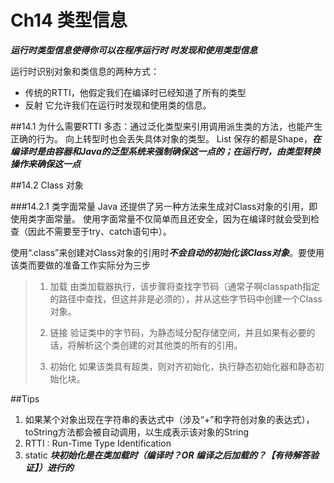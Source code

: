 # Ch14 类型信息
***运行时类型信息使得你可以在程序运行时
时发现和使用类型信息***

运行时识别对象和类信息的两种方式：

- 传统的RTTI，他假定我们在编译时已经知道了所有的类型
- 反射 它允许我们在运行时发现和使用类的信息。

##14.1 为什么需要RTTI
多态：通过泛化类型来引用调用派生类的方法，也能产生正确的行为。
向上转型时也会丢失具体对象的类型。
List<Shape> 保存的都是Shape，***在编译时是由容器和Java的泛型系统来强制确保这一点的；在运行时，由类型转换操作来确保这一点***

##14.2 Class 对象

###14.2.1 类字面常量
Java 还提供了另一种方法来生成对Class对象的引用，即使用类字面常量。
使用字面常量不仅简单而且还安全，因为在编译时就会受到检查（因此不需要至于try、catch语句中）。

使用“.class”来创建对Class对象的引用时***不会自动的初始化该Class对象***。要使用该类而要做的准备工作实际分为三步
>1. 加载
>由类加载器执行，该步骤将查找字节码（通常子啊classpath指定的路径中查找，但这并非是必须的），并从这些字节码中创建一个Class对象。
>
>2. 链接
>验证类中的字节码，为静态域分配存储空间，并且如果有必要的话，将解析这个类创建的对其他类的所有的引用。
>
>3. 初始化
>如果该类具有超类，则对齐初始化，执行静态初始化器和静态初始化块。



##Tips
1. 如果某个对象出现在字符串的表达式中（涉及“+”和字符创对象的表达式），toString方法都会被自动调用，以生成表示该对象的String
2. RTTI : Run-Time Type Identification
3. static ***块初始化是在类加载时（编译时？OR 编译之后加载的？【有待解答验证】）进行的***


